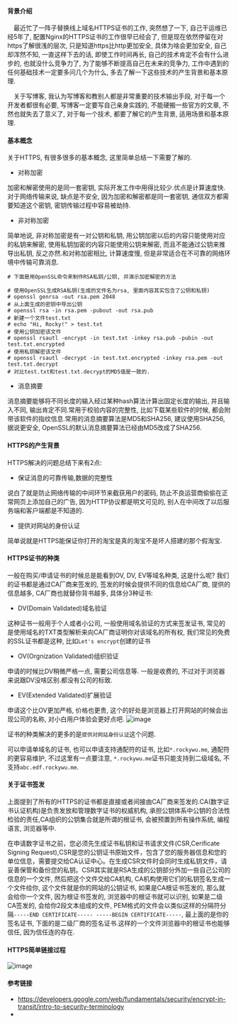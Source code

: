 #### 背景介绍

&emsp;最近忙了一阵子替换线上域名HTTPS证书的工作, 突然想了一下, 自己干运维已经5年了, 配置Nginx的HTTPS证书的工作很早已经会了, 但是现在依然停留在对https了解很浅的层次, 只是知道https比http更加安全, 具体为啥会更加安全, 自己却浑然不知, 一直这样下去的话, 即使工作时间再长, 自己的技术肯定不会有什么进步的, 也就没什么竞争力了, 为了能够不断提高自己在未来的竞争力, 工作中遇到的任何基础技术一定要多问几个为什么, 多去了解一下这些技术的产生背景和基本原理.

&emsp;关于写博客, 我认为写博客和教别人都是非常重要的技术输出手段, 对于每一个开发者都很有必要, 写博客一定要写自己亲身实践的, 不能硬搬一些官方的文章, 不然也就失去了意义了, 对于每一个技术, 都要了解它的产生背景, 适用场景和基本原理.

#### 基本概念

关于HTTPS, 有很多很多的基本概念, 这里简单总结一下需要了解的.

* 对称加密

加密和解密使用的是同一套密钥, 实际开发工作中用得比较少.优点是计算速度快.对于网络传输来说, 缺点是不安全, 因为加密和解密都是同一套密钥, 通信双方都需要知道这个密钥, 密钥传输过程中容易被劫持.

* 非对称加密

简单地说, 非对称加密是有一对公钥和私钥, 用公钥加密以后的内容只能使用对应的私钥来解密, 使用私钥加密的内容只能使用公钥来解密, 而且不能通过公钥来推导出私钥, 反之亦然.和对称加密相比, 计算速度慢, 但是非常适合在不可靠的网络环境中传输可靠消息.

```
# 下面是用OpenSSL命令来制作RSA私钥/公钥, 并演示加密解密的方法

# 使用OpenSSL生成RSA私钥(生成的文件名为rsa, 里面内容其实包含了公钥和私钥)
# openssl genrsa -out rsa.pem 2048
# 从上面生成的密钥中导出公钥
# openssl rsa -in rsa.pem -pubout -out rsa.pub
# 新建一个文件test.txt
# echo "Hi, Rocky!" > test.txt
# 使用公钥加密该文件
# openssl rsautl -encrypt -in test.txt -inkey rsa.pub -pubin -out test.txt.encrypted
# 使用私钥解密该文件
# openssl rsautl -decrypt -in test.txt.encrypted -inkey rsa.pem -out test.txt.decrypt
# 对比test.txt和test.txt.decrypt的MD5值是一致的.
```

* 消息摘要

消息摘要能够将不同长度的输入经过某种hash算法计算出固定长度的输出, 并且输入不同, 输出肯定不同.常用于校验内容的完整性, 比如下载某些软件的时候, 都会附带该软件的指纹信息.常用的消息摘要算法是MD5和SHA256, 建议使用SHA256, 据说更安全, OpenSSL的默认消息摘要算法已经由MD5改成了SHA256.

#### HTTPS的产生背景

HTTPS解决的问题总结下来有2点:

* 保证消息的可靠传输,数据的完整性

说白了就是防止网络传输的中间环节来截获用户的密码, 防止不良运营商偷偷在正常网页上添加自己的广告, 因为HTTP协议都是明文可见的, 别人在中间改了以后服务端和客户端都是不知道的.

*  提供对网站的身份认证

简单说就是HTTPS能保证你打开的淘宝是真的淘宝不是坏人搭建的那个假淘宝.

#### HTTPS证书的种类

一般在购买/申请证书的时候总是能看到OV, DV, EV等域名种类, 这是什么呢? 我们的证书都是通过CA厂商来签发的, 签发的时候会提供不同的信息给CA厂商, 提供的信息越多, CA厂商也就替你背书越多, 具体分3种证书:

* DV(Domain Validated)域名验证

这种证书一般用于个人或者小公司, 一般使用域名验证的方式来签发证书, 常见的是使用域名的TXT类型解析来向CA厂商证明你对该域名的所有权, 我们常见的免费的SSL证书都是这种, 比如`Let's encrypt`创建的证书

* OV(Orgnization Validated)组织验证

申请的时候比DV稍微严格一点, 需要公司信息等. 一般是收费的, 不过对于浏览器来说跟DV没啥区别.都没有公司的标致.

* EV(Extended Validated)扩展验证

申请这个比OV更加严格, 价格也更贵, 这个的好处是浏览器上打开网站的时候会出现公司的名称, 对小白用户体验会更好点吧.
![image](https://user-images.githubusercontent.com/7486508/46863032-e46b3b00-ce48-11e8-93d4-4ebaca04b250.png)

证书的种类解决的更多的是`提供对网站身份认证`这个问题.

可以申请单域名的证书, 也可以申请支持通配符的证书, 比如`*.rockywu.me`, 通配符的更容易维护, 不过这里有一点要注意, `*.rockywu.me`证书只能支持到二级域名, 不支持`abc.edf.rockywu.me`.

#### 关于证书签发

上面提到了所有的HTTPS的证书都是直接或者间接由CA厂商来签发的.CA(数字证书认证机构)是负责发放和管理数字证书的权威机构, 承担公钥体系中公钥的合法性检验的责任,CA组织的公钥集合就是所谓的根证书, 会被预置到所有操作系统, 编程语言, 浏览器等中.

在申请数字证书之前，您必须先生成证书私钥和证书请求文件(CSR,Cerificate Signing Request),CSR是您的公钥证书原始文件，包含了您的服务器信息和您的单位信息，需要提交给CA认证中心。在生成CSR文件时会同时生成私钥文件，请妥善保管和备份您的私钥。CSR其实就是RSA生成的公钥部分外加一些自己公司的信息的一个文件, 然后把这个文件交给CA机构, CA机构使用它们的私钥签名生成一个文件给你, 这个文件就是你的网站的公钥证书, 如果是CA根证书签发的, 那么就会给你一个文件, 因为根证书签发的, 浏览器中的根证书就可以识别, 如果是二级CA签发的, 会给你2段文本组成的文件, PEM格式的文件会以类似这样的分隔符分隔`-----END CERTIFICATE-----
-----BEGIN CERTIFICATE-----`, 最上面的是你的签名证书, 下面的是二级厂商的签名证书.这样的一个文件浏览器中的根证书也能够信任, 因为信任连的存在.


#### HTTPS简单链接过程

![image](https://user-images.githubusercontent.com/7486508/46869857-9f9ece80-ce5f-11e8-84a8-7fe049748b9a.png)

#### 参考链接

* https://developers.google.com/web/fundamentals/security/encrypt-in-transit/intro-to-security-terminology
* 